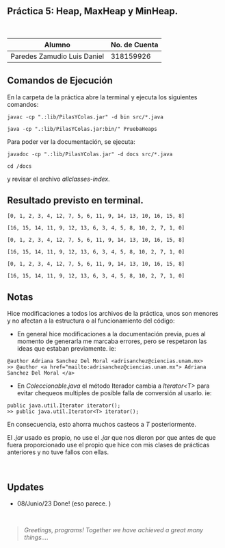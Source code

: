 ## Práctica 5: Heap, MaxHeap y MinHeap.

<br>

| Alumno                      | No. de Cuenta |
| --------------------------- | ------------- |
| Paredes Zamudio Luis Daniel | 318159926     |

## Comandos de Ejecución

En la carpeta de la práctica abre la terminal y ejecuta los siguientes comandos:

```
javac -cp ".:lib/PilasYColas.jar" -d bin src/*.java

java -cp ".:lib/PilasYColas.jar:bin/" PruebaHeaps
```

Para poder ver la documentación, se ejecuta:

```
javadoc -cp ".:lib/PilasYColas.jar" -d docs src/*.java

cd /docs
```

y revisar el archivo _allclasses-index_.

## Resultado previsto en terminal.

```
[0, 1, 2, 3, 4, 12, 7, 5, 6, 11, 9, 14, 13, 10, 16, 15, 8]

[16, 15, 14, 11, 9, 12, 13, 6, 3, 4, 5, 8, 10, 2, 7, 1, 0]

[0, 1, 2, 3, 4, 12, 7, 5, 6, 11, 9, 14, 13, 10, 16, 15, 8]

[16, 15, 14, 11, 9, 12, 13, 6, 3, 4, 5, 8, 10, 2, 7, 1, 0]

[0, 1, 2, 3, 4, 12, 7, 5, 6, 11, 9, 14, 13, 10, 16, 15, 8]

[16, 15, 14, 11, 9, 12, 13, 6, 3, 4, 5, 8, 10, 2, 7, 1, 0]

```

## Notas

Hice modificaciones a todos los archivos de la práctica, unos son menores y no afectan a la estructura o al funcionamiento del código:

- En general hice modificaciones a la documentación previa, pues al momento de generarla me marcaba errores, pero se respetaron las ideas que estaban previamente. ie:

```
@author Adriana Sanchez Del Moral <adrisanchez@ciencias.unam.mx>
>> @author <a href="mailto:adrisanchez@ciencias.unam.mx"> Adriana Sanchez Del Moral </a>
```

- En _Coleccionable.java_ el método Iterador cambia a _Iterator\<T>_ para evitar chequeos multiples de posible falla de conversión al usarlo. ie:

```
public java.util.Iterator iterator();
>> public java.util.Iterator<T> iterator();
```

En consecuencia, esto ahorra muchos casteos a _T_ posteriormente.

El _.jar_ usado es propio, no use el _.jar_ que nos dieron por que antes de que fuera proporcionado use el propio que hice con mis clases de prácticas anteriores y no tuve fallos con ellas.

<br>

## Updates

- 08/Junio/23 Done! (eso parece. )

<br>

> _Greetings, programs! Together we have achieved a great many things...._
